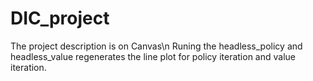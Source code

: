 # DIC_project
The project description is on Canvas\n
Runing the headless_policy and headless_value regenerates the line plot for policy iteration and value iteration.
